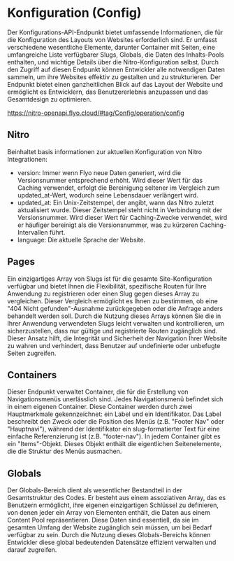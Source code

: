 # Konfiguration (Config)

Der Konfigurations-API-Endpunkt bietet umfassende Informationen, die für die Konfiguration des Layouts von Websites erforderlich sind. Er umfasst verschiedene wesentliche Elemente, darunter Container mit Seiten, eine umfangreiche Liste verfügbarer Slugs, Globals, die Daten des Inhalts-Pools enthalten, und wichtige Details über die Nitro-Konfiguration selbst. Durch den Zugriff auf diesen Endpunkt können Entwickler alle notwendigen Daten sammeln, um ihre Websites effektiv zu gestalten und zu strukturieren. Der Endpunkt bietet einen ganzheitlichen Blick auf das Layout der Website und ermöglicht es Entwicklern, das Benutzererlebnis anzupassen und das Gesamtdesign zu optimieren.

https://nitro-openapi.flyo.cloud/#tag/Config/operation/config

## Nitro

Beinhaltet basis informationen zur aktuellen Konfiguration von Nitro Integrationen:

+ version: Immer wenn Flyo neue Daten generiert, wird die Versionsnummer entsprechend erhöht. Wird dieser Wert für das Caching verwendet, erfolgt die Bereinigung seltener im Vergleich zum updated_at-Wert, wodurch seine Lebensdauer verlängert wird.
+ updated_at: Ein Unix-Zeitstempel, der angibt, wann das Nitro zuletzt aktualisiert wurde. Dieser Zeitstempel steht nicht in Verbindung mit der Versionsnummer. Wird dieser Wert für Caching-Zwecke verwendet, wird er häufiger bereinigt als die Versionsnummer, was zu kürzeren Caching-Intervallen führt.
+ language: Die aktuelle Sprache der Website.

## Pages

Ein einzigartiges Array von Slugs ist für die gesamte Site-Konfiguration verfügbar und bietet Ihnen die Flexibilität, spezifische Routen für Ihre Anwendung zu registrieren oder einen Slug gegen dieses Array zu vergleichen. Dieser Vergleich ermöglicht es Ihnen zu bestimmen, ob eine "404 Nicht gefunden"-Ausnahme zurückgegeben oder die Anfrage anders behandelt werden soll. Durch die Nutzung dieses Arrays können Sie die in Ihrer Anwendung verwendeten Slugs leicht verwalten und kontrollieren, um sicherzustellen, dass nur gültige und registrierte Routen zugänglich sind. Dieser Ansatz hilft, die Integrität und Sicherheit der Navigation Ihrer Website zu wahren und verhindert, dass Benutzer auf undefinierte oder unbefugte Seiten zugreifen.

## Containers

Dieser Endpunkt verwaltet Container, die für die Erstellung von Navigationsmenüs unerlässlich sind. Jedes Navigationsmenü befindet sich in einem eigenen Container. Diese Container werden durch zwei Hauptmerkmale gekennzeichnet: ein Label und ein Identifikator. Das Label beschreibt den Zweck oder die Position des Menüs (z.B. "Footer Nav" oder "Hauptnavi"), während der Identifikator ein slug-formatierter Text für eine einfache Referenzierung ist (z.B. "footer-nav"). In jedem Container gibt es ein "Items"-Objekt. Dieses Objekt enthält die eigentlichen Seitenelemente, die die Struktur des Menüs ausmachen.

## Globals

Der Globals-Bereich dient als wesentlicher Bestandteil in der Gesamtstruktur des Codes. Er besteht aus einem assoziativen Array, das es Benutzern ermöglicht, ihre eigenen einzigartigen Schlüssel zu definieren, von denen jeder ein Array von Elementen enthält, die Daten aus einem Content Pool repräsentieren. Diese Daten sind essentiell, da sie im gesamten Umfang der Website zugänglich sein müssen, um bei Bedarf verfügbar zu sein. Durch die Nutzung dieses Globals-Bereichs können Entwickler diese global bedeutenden Datensätze effizient verwalten und darauf zugreifen.